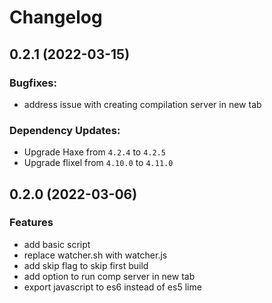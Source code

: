 # Changelog

## 0.2.1 (2022-03-15)

### Bugfixes:

* address issue with creating compilation server in new tab

### Dependency Updates:

* Upgrade Haxe from `4.2.4` to `4.2.5`
* Upgrade flixel from `4.10.0` to `4.11.0`

## 0.2.0 (2022-03-06)

### Features

* add basic script
* replace watcher.sh with watcher.js
* add skip flag to skip first build
* add option to run comp server in new tab
* export javascript to es6 instead of es5 lime